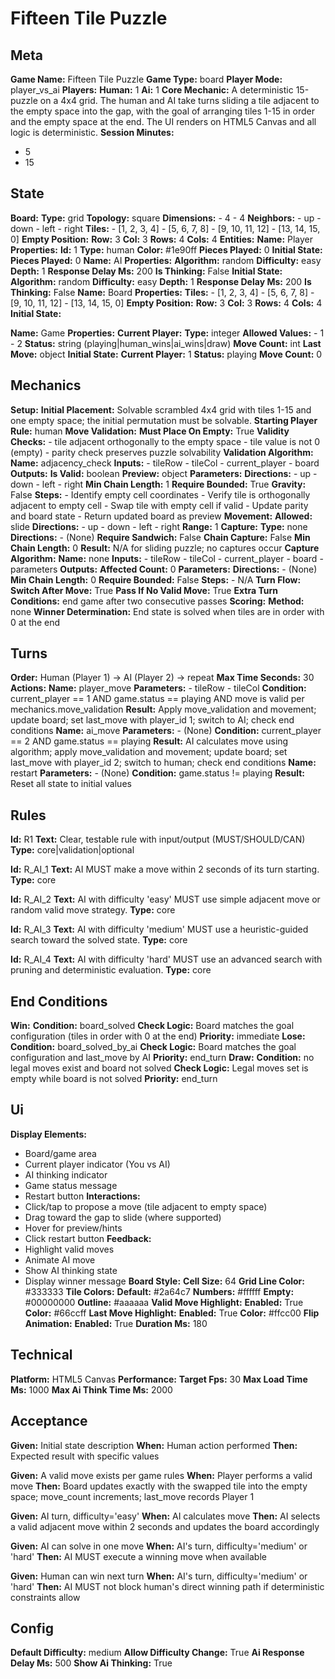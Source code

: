 # Fifteen Tile Puzzle

## Meta

**Game Name:** Fifteen Tile Puzzle
**Game Type:** board
**Player Mode:** player_vs_ai
**Players:**
  **Human:** 1
  **Ai:** 1
**Core Mechanic:** A deterministic 15-puzzle on a 4x4 grid. The human and AI take turns sliding a tile adjacent to the empty space into the gap, with the goal of arranging tiles 1-15 in order and the empty space at the end. The UI renders on HTML5 Canvas and all logic is deterministic.
**Session Minutes:**
  - 5
  - 15

## State

**Board:**
  **Type:** grid
  **Topology:** square
  **Dimensions:**
    - 4
    - 4
  **Neighbors:**
    - up
    - down
    - left
    - right
  **Tiles:**
    - [1, 2, 3, 4]
    - [5, 6, 7, 8]
    - [9, 10, 11, 12]
    - [13, 14, 15, 0]
  **Empty Position:**
    **Row:** 3
    **Col:** 3
  **Rows:** 4
  **Cols:** 4
**Entities:**
  **Name:** Player
  **Properties:**
    **Id:** 1
    **Type:** human
    **Color:** #1e90ff
    **Pieces Played:** 0
  **Initial State:**
    **Pieces Played:** 0
  **Name:** AI
  **Properties:**
    **Algorithm:** random
    **Difficulty:** easy
    **Depth:** 1
    **Response Delay Ms:** 200
    **Is Thinking:** False
  **Initial State:**
    **Algorithm:** random
    **Difficulty:** easy
    **Depth:** 1
    **Response Delay Ms:** 200
    **Is Thinking:** False
  **Name:** Board
  **Properties:**
    **Tiles:**
      - [1, 2, 3, 4]
      - [5, 6, 7, 8]
      - [9, 10, 11, 12]
      - [13, 14, 15, 0]
    **Empty Position:**
      **Row:** 3
      **Col:** 3
    **Rows:** 4
    **Cols:** 4
  **Initial State:**

  **Name:** Game
  **Properties:**
    **Current Player:**
      **Type:** integer
      **Allowed Values:**
        - 1
        - 2
    **Status:** string (playing|human_wins|ai_wins|draw)
    **Move Count:** int
    **Last Move:** object
  **Initial State:**
    **Current Player:** 1
    **Status:** playing
    **Move Count:** 0

## Mechanics

**Setup:**
  **Initial Placement:** Solvable scrambled 4x4 grid with tiles 1-15 and one empty space; the initial permutation must be solvable.
  **Starting Player Rule:** human
**Move Validation:**
  **Must Place On Empty:** True
  **Validity Checks:**
    - tile adjacent orthogonally to the empty space
    - tile value is not 0 (empty)
    - parity check preserves puzzle solvability
  **Validation Algorithm:**
    **Name:** adjacency_check
    **Inputs:**
      - tileRow
      - tileCol
      - current_player
      - board
    **Outputs:**
      **Is Valid:** boolean
      **Preview:** object
    **Parameters:**
      **Directions:**
        - up
        - down
        - left
        - right
      **Min Chain Length:** 1
      **Require Bounded:** True
      **Gravity:** False
    **Steps:**
      - Identify empty cell coordinates
      - Verify tile is orthogonally adjacent to empty cell
      - Swap tile with empty cell if valid
      - Update parity and board state
      - Return updated board as preview
**Movement:**
  **Allowed:** slide
  **Directions:**
    - up
    - down
    - left
    - right
  **Range:** 1
**Capture:**
  **Type:** none
  **Directions:**
    - (None)
  **Require Sandwich:** False
  **Chain Capture:** False
  **Min Chain Length:** 0
  **Result:** N/A for sliding puzzle; no captures occur
  **Capture Algorithm:**
    **Name:** none
    **Inputs:**
      - tileRow
      - tileCol
      - current_player
      - board
      - parameters
    **Outputs:**
      **Affected Count:** 0
    **Parameters:**
      **Directions:**
        - (None)
      **Min Chain Length:** 0
      **Require Bounded:** False
    **Steps:**
      - N/A
**Turn Flow:**
  **Switch After Move:** True
  **Pass If No Valid Move:** True
  **Extra Turn Conditions:** end game after two consecutive passes
**Scoring:**
  **Method:** none
  **Winner Determination:** End state is solved when tiles are in order with 0 at the end

## Turns

**Order:** Human (Player 1) → AI (Player 2) → repeat
**Max Time Seconds:** 30
**Actions:**
  **Name:** player_move
  **Parameters:**
    - tileRow
    - tileCol
  **Condition:** current_player == 1 AND game.status == playing AND move is valid per mechanics.move_validation
  **Result:** Apply move_validation and movement; update board; set last_move with player_id 1; switch to AI; check end conditions
  **Name:** ai_move
  **Parameters:**
    - (None)
  **Condition:** current_player == 2 AND game.status == playing
  **Result:** AI calculates move using algorithm; apply move_validation and movement; update board; set last_move with player_id 2; switch to human; check end conditions
  **Name:** restart
  **Parameters:**
    - (None)
  **Condition:** game.status != playing
  **Result:** Reset all state to initial values

## Rules


**Id:** R1
**Text:** Clear, testable rule with input/output (MUST/SHOULD/CAN)
**Type:** core|validation|optional


**Id:** R_AI_1
**Text:** AI MUST make a move within 2 seconds of its turn starting.
**Type:** core


**Id:** R_AI_2
**Text:** AI with difficulty 'easy' MUST use simple adjacent move or random valid move strategy.
**Type:** core


**Id:** R_AI_3
**Text:** AI with difficulty 'medium' MUST use a heuristic-guided search toward the solved state.
**Type:** core


**Id:** R_AI_4
**Text:** AI with difficulty 'hard' MUST use an advanced search with pruning and deterministic evaluation.
**Type:** core


## End Conditions

**Win:**
  **Condition:** board_solved
  **Check Logic:** Board matches the goal configuration (tiles in order with 0 at the end)
  **Priority:** immediate
**Lose:**
  **Condition:** board_solved_by_ai
  **Check Logic:** Board matches the goal configuration and last_move by AI
  **Priority:** end_turn
**Draw:**
  **Condition:** no legal moves exist and board not solved
  **Check Logic:** Legal moves set is empty while board is not solved
  **Priority:** end_turn

## Ui

**Display Elements:**
  - Board/game area
  - Current player indicator (You vs AI)
  - AI thinking indicator
  - Game status message
  - Restart button
**Interactions:**
  - Click/tap to propose a move (tile adjacent to empty space)
  - Drag toward the gap to slide (where supported)
  - Hover for preview/hints
  - Click restart button
**Feedback:**
  - Highlight valid moves
  - Animate AI move
  - Show AI thinking state
  - Display winner message
**Board Style:**
  **Cell Size:** 64
  **Grid Line Color:** #333333
  **Tile Colors:**
    **Default:** #2a64c7
    **Numbers:** #ffffff
    **Empty:** #00000000
    **Outline:** #aaaaaa
  **Valid Move Highlight:**
    **Enabled:** True
    **Color:** #66ccff
  **Last Move Highlight:**
    **Enabled:** True
    **Color:** #ffcc00
  **Flip Animation:**
    **Enabled:** True
    **Duration Ms:** 180

## Technical

**Platform:** HTML5 Canvas
**Performance:**
  **Target Fps:** 30
  **Max Load Time Ms:** 1000
  **Max Ai Think Time Ms:** 2000

## Acceptance


**Given:** Initial state description
**When:** Human action performed
**Then:** Expected result with specific values


**Given:** A valid move exists per game rules
**When:** Player performs a valid move
**Then:** Board updates exactly with the swapped tile into the empty space; move_count increments; last_move records Player 1


**Given:** AI turn, difficulty='easy'
**When:** AI calculates move
**Then:** AI selects a valid adjacent move within 2 seconds and updates the board accordingly


**Given:** AI can solve in one move
**When:** AI's turn, difficulty='medium' or 'hard'
**Then:** AI MUST execute a winning move when available


**Given:** Human can win next turn
**When:** AI's turn, difficulty='medium' or 'hard'
**Then:** AI MUST not block human's direct winning path if deterministic constraints allow


## Config

**Default Difficulty:** medium
**Allow Difficulty Change:** True
**Ai Response Delay Ms:** 500
**Show Ai Thinking:** True